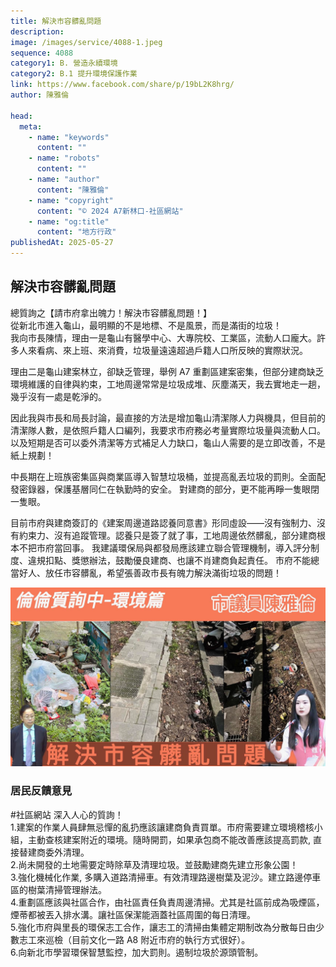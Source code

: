 ```yaml
---
title: 解決市容髒亂問題
description:
image: /images/service/4088-1.jpeg
sequence: 4088
category1: B. 營造永續環境
category2: B.1 提升環境保護作業
link: https://www.facebook.com/share/p/19bL2K8hrg/
author: 陳雅倫

head:
  meta:
    - name: "keywords"
      content: ""
    - name: "robots"
      content: ""
    - name: "author"
      content: "陳雅倫"
    - name: "copyright"
      content: "© 2024 A7新林口-社區網站"
    - name: "og:title"
      content: "地方行政"
publishedAt: 2025-05-27
---
```


## 解決市容髒亂問題

總質詢之【請市府拿出魄力！解決市容髒亂問題！】  
從新北市進入龜山，最明顯的不是地標、不是風景，而是滿街的垃圾！  
我向市長陳情，理由一是龜山有醫學中心、大專院校、工業區，流動人口龐大。許多人來看病、來上班、來消費，垃圾量遠遠超過戶籍人口所反映的實際狀況。

理由二是龜山建案林立，卻缺乏管理，舉例 A7 重劃區建案密集，但部分建商缺乏環境維護的自律與約束，工地周邊常常是垃圾成堆、灰塵滿天，我去實地走一趟，幾乎沒有一處是乾淨的。

因此我與市長和局長討論，最直接的方法是增加龜山清潔隊人力與機具，但目前的清潔隊人數，是依照戶籍人口編列，我要求市府務必考量實際垃圾量與流動人口。以及短期是否可以委外清潔等方式補足人力缺口，龜山人需要的是立即改善，不是紙上規劃！

中長期在上班族密集區與商業區導入智慧垃圾桶，並提高亂丟垃圾的罰則。全面配發密錄器，保護基層同仁在執勤時的安全。
對建商的部分，更不能再睜一隻眼閉一隻眼。

目前市府與建商簽訂的《建案周邊道路認養同意書》形同虛設——沒有強制力、沒有約束力、沒有追蹤管理。認養只是簽了就了事，工地周邊依然髒亂，部分建商根本不把市府當回事。
我建議環保局與都發局應該建立聯合管理機制，導入評分制度、違規扣點、獎懲辦法，鼓勵優良建商、也讓不肖建商負起責任。
市府不能總當好人、放任市容髒亂，希望張善政市長有魄力解決滿街垃圾的問題！

![s4088-1.jpeg](/images/service/s4088-1.jpeg)

### 居民反饋意見

#社區網站 深入人心的質詢！  
1.建案的作業人員肆無忌憚的亂扔應該讓建商負責買單。市府需要建立環境稽核小組，主動查核建案附近的環境。隨時開罰，如果承包商不能改善應該提高罰款, 直接替建商委外清理。  
2.尚未開發的土地需要定時除草及清理垃圾。並鼓勵建商先建立形象公園！  
3.強化機械化作業, 多購入道路清掃車。有效清理路邊樹葉及泥沙。建立路邊停車區的樹葉清掃管理辦法。  
4.重劃區應該與社區合作，由社區責任負責周邊清掃。尤其是社區前成為吸煙區，煙蒂都被丟入排水溝。讓社區保潔能涵蓋社區周圍的每日清理。  
5.強化市府與里長的環保志工合作，讓志工的清掃由集體定期制改為分散每日由少數志工來巡檢（目前文化一路 A8 附近市府的執行方式很好）。  
6.向新北市學習環保智慧監控，加大罰則。遏制垃圾於源頭管制。
